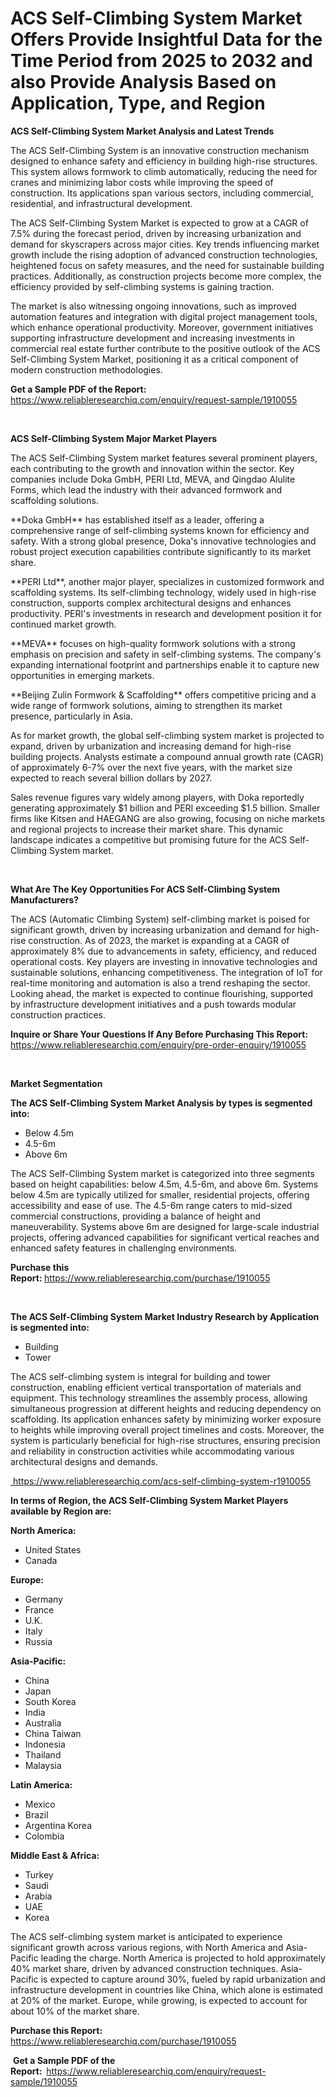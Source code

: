 <p><h1>ACS Self-Climbing System Market Offers Provide Insightful Data for the Time Period from 2025 to 2032 and also Provide Analysis Based on Application, Type, and Region</h1></p><p><strong>ACS Self-Climbing System Market Analysis and Latest Trends</strong></p>
<p><p>The ACS Self-Climbing System is an innovative construction mechanism designed to enhance safety and efficiency in building high-rise structures. This system allows formwork to climb automatically, reducing the need for cranes and minimizing labor costs while improving the speed of construction. Its applications span various sectors, including commercial, residential, and infrastructural development.</p><p>The ACS Self-Climbing System Market is expected to grow at a CAGR of 7.5% during the forecast period, driven by increasing urbanization and demand for skyscrapers across major cities. Key trends influencing market growth include the rising adoption of advanced construction technologies, heightened focus on safety measures, and the need for sustainable building practices. Additionally, as construction projects become more complex, the efficiency provided by self-climbing systems is gaining traction.</p><p>The market is also witnessing ongoing innovations, such as improved automation features and integration with digital project management tools, which enhance operational productivity. Moreover, government initiatives supporting infrastructure development and increasing investments in commercial real estate further contribute to the positive outlook of the ACS Self-Climbing System Market, positioning it as a critical component of modern construction methodologies.</p></p>
<p><strong>Get a Sample PDF of the Report:&nbsp;</strong> <a href="https://www.reliableresearchiq.com/enquiry/request-sample/1910055?utm_campaign=3524&utm_medium=2&utm_source=Github&utm_content=ia&utm_term=12042025&utm_id=acs-self-climbing-system">https://www.reliableresearchiq.com/enquiry/request-sample/1910055</a></p>
<p>&nbsp;</p>
<p><strong>ACS Self-Climbing System Major Market Players</strong></p>
<p><p>The ACS Self-Climbing System market features several prominent players, each contributing to the growth and innovation within the sector. Key companies include Doka GmbH, PERI Ltd, MEVA, and Qingdao Alulite Forms, which lead the industry with their advanced formwork and scaffolding solutions.</p><p>**Doka GmbH** has established itself as a leader, offering a comprehensive range of self-climbing systems known for efficiency and safety. With a strong global presence, Doka's innovative technologies and robust project execution capabilities contribute significantly to its market share.</p><p>**PERI Ltd**, another major player, specializes in customized formwork and scaffolding systems. Its self-climbing technology, widely used in high-rise construction, supports complex architectural designs and enhances productivity. PERI's investments in research and development position it for continued market growth.</p><p>**MEVA** focuses on high-quality formwork solutions with a strong emphasis on precision and safety in self-climbing systems. The company's expanding international footprint and partnerships enable it to capture new opportunities in emerging markets.</p><p>**Beijing Zulin Formwork & Scaffolding** offers competitive pricing and a wide range of formwork solutions, aiming to strengthen its market presence, particularly in Asia. </p><p>As for market growth, the global self-climbing system market is projected to expand, driven by urbanization and increasing demand for high-rise building projects. Analysts estimate a compound annual growth rate (CAGR) of approximately 6-7% over the next five years, with the market size expected to reach several billion dollars by 2027.</p><p>Sales revenue figures vary widely among players, with Doka reportedly generating approximately $1 billion and PERI exceeding $1.5 billion. Smaller firms like Kitsen and HAEGANG are also growing, focusing on niche markets and regional projects to increase their market share. This dynamic landscape indicates a competitive but promising future for the ACS Self-Climbing System market.</p></p>
<p>&nbsp;</p>
<p><strong>What Are The Key Opportunities For ACS Self-Climbing System Manufacturers?</strong></p>
<p><p>The ACS (Automatic Climbing System) self-climbing market is poised for significant growth, driven by increasing urbanization and demand for high-rise construction. As of 2023, the market is expanding at a CAGR of approximately 8% due to advancements in safety, efficiency, and reduced operational costs. Key players are investing in innovative technologies and sustainable solutions, enhancing competitiveness. The integration of IoT for real-time monitoring and automation is also a trend reshaping the sector. Looking ahead, the market is expected to continue flourishing, supported by infrastructure development initiatives and a push towards modular construction practices.</p></p>
<p><strong>Inquire or Share Your Questions If Any Before Purchasing This Report:</strong> <a href="https://www.reliableresearchiq.com/enquiry/pre-order-enquiry/1910055?utm_campaign=3524&utm_medium=2&utm_source=Github&utm_content=ia&utm_term=12042025&utm_id=acs-self-climbing-system">https://www.reliableresearchiq.com/enquiry/pre-order-enquiry/1910055</a></p>
<p>&nbsp;</p>
<p><strong>Market Segmentation</strong></p>
<p><strong>The ACS Self-Climbing System Market Analysis by types is segmented into:</strong></p>
<p><ul><li>Below 4.5m</li><li>4.5-6m</li><li>Above 6m</li></ul></p>
<p><p>The ACS Self-Climbing System market is categorized into three segments based on height capabilities: below 4.5m, 4.5-6m, and above 6m. Systems below 4.5m are typically utilized for smaller, residential projects, offering accessibility and ease of use. The 4.5-6m range caters to mid-sized commercial constructions, providing a balance of height and maneuverability. Systems above 6m are designed for large-scale industrial projects, offering advanced capabilities for significant vertical reaches and enhanced safety features in challenging environments.</p></p>
<p><strong>Purchase this Report:&nbsp;</strong><a href="https://www.reliableresearchiq.com/purchase/1910055?utm_campaign=3524&utm_medium=2&utm_source=Github&utm_content=ia&utm_term=12042025&utm_id=acs-self-climbing-system">https://www.reliableresearchiq.com/purchase/1910055</a></p>
<p>&nbsp;</p>
<p><strong>The ACS Self-Climbing System Market Industry Research by Application is segmented into:</strong></p>
<p><ul><li>Building</li><li>Tower</li></ul></p>
<p><p>The ACS self-climbing system is integral for building and tower construction, enabling efficient vertical transportation of materials and equipment. This technology streamlines the assembly process, allowing simultaneous progression at different heights and reducing dependency on scaffolding. Its application enhances safety by minimizing worker exposure to heights while improving overall project timelines and costs. Moreover, the system is particularly beneficial for high-rise structures, ensuring precision and reliability in construction activities while accommodating various architectural designs and demands.</p></p>
<p><a href="https://www.reliableresearchiq.com/acs-self-climbing-system-r1910055?utm_campaign=3524&utm_medium=2&utm_source=Github&utm_content=ia&utm_term=12042025&utm_id=acs-self-climbing-system">&nbsp;https://www.reliableresearchiq.com/acs-self-climbing-system-r1910055</a></p>
<p><strong>In terms of Region, the ACS Self-Climbing System Market Players available by Region are:</strong></p>
<p>
    <p> <strong> North America: </strong>
        <ul>
            <li>United States</li>
            <li>Canada</li>
        </ul>
        </p> 
    <p> <strong> Europe: </strong>
        <ul>
            <li>Germany</li>
            <li>France</li>
            <li>U.K.</li>
            <li>Italy</li>
            <li>Russia</li>
        </ul>
        </p> 
    <p> <strong> Asia-Pacific: </strong>
        <ul>
            <li>China</li>
            <li>Japan</li>
            <li>South Korea</li>
            <li>India</li>
            <li>Australia</li>
            <li>China Taiwan</li>
            <li>Indonesia</li>
            <li>Thailand</li>
            <li>Malaysia</li>
        </ul>
        </p> 
    <p> <strong> Latin America: </strong>
        <ul>
            <li>Mexico</li>
            <li>Brazil</li>
            <li>Argentina Korea</li>
            <li>Colombia</li>
        </ul>
        </p> 
    <p> <strong> Middle East & Africa: </strong>
        <ul>
            <li>Turkey</li>
            <li>Saudi</li>
            <li>Arabia</li>
            <li>UAE</li>
            <li>Korea</li>
        </ul>
    </p>
    </p>
<p><p>The ACS self-climbing system market is anticipated to experience significant growth across various regions, with North America and Asia-Pacific leading the charge. North America is projected to hold approximately 40% market share, driven by advanced construction techniques. Asia-Pacific is expected to capture around 30%, fueled by rapid urbanization and infrastructure development in countries like China, which alone is estimated at 20% of the market. Europe, while growing, is expected to account for about 10% of the market share.</p></p>
<p><strong>Purchase this Report: </strong><a href="https://www.reliableresearchiq.com/purchase/1910055?utm_campaign=3524&utm_medium=2&utm_source=Github&utm_content=ia&utm_term=12042025&utm_id=acs-self-climbing-system">https://www.reliableresearchiq.com/purchase/1910055</a></p>
<p>&nbsp;<strong>Get a Sample PDF of the Report:&nbsp;&nbsp;</strong><a href="https://www.reliableresearchiq.com/enquiry/request-sample/1910055?utm_campaign=3524&utm_medium=2&utm_source=Github&utm_content=ia&utm_term=12042025&utm_id=acs-self-climbing-system">https://www.reliableresearchiq.com/enquiry/request-sample/1910055</a></p>
<p><strong></strong></p>
<p><p></p><p></p><p></p></p>
